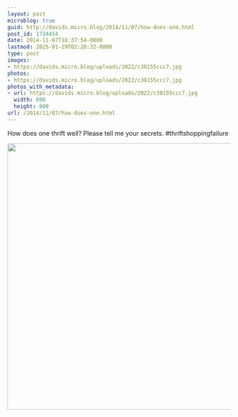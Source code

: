 ```yaml
---
layout: post
microblog: true
guid: http://davids.micro.blog/2014/11/07/how-does-one.html
post_id: 1734454
date: 2014-11-07T18:37:54-0800
lastmod: 2025-01-29T02:28:32-0800
type: post
images:
- https://davids.micro.blog/uploads/2022/c38155ccc7.jpg
photos:
- https://davids.micro.blog/uploads/2022/c38155ccc7.jpg
photos_with_metadata:
- url: https://davids.micro.blog/uploads/2022/c38155ccc7.jpg
  width: 600
  height: 600
url: /2014/11/07/how-does-one.html
---
```

How does one thrift well? Please tell me your secrets. #thriftshoppingfailure

<img src="/uploads/2022/c38155ccc7.jpg" width="600" height="600" alt="">
